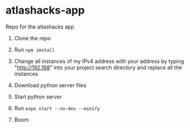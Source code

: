 # atlashacks-app

Repo for the atlashacks app

1. Clone the repo

2. Run `npm imstall`

3. Change all instances of my IPv4 address with your address by typing "http://192.168" into your project search directory and replace all the instances

4. Download python server files

5. Start python server

6. Run `expo start --no-dev --minify`

7. Boom
